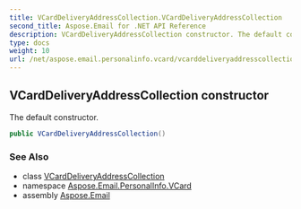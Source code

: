 ```yaml
---
title: VCardDeliveryAddressCollection.VCardDeliveryAddressCollection
second_title: Aspose.Email for .NET API Reference
description: VCardDeliveryAddressCollection constructor. The default constructor
type: docs
weight: 10
url: /net/aspose.email.personalinfo.vcard/vcarddeliveryaddresscollection/vcarddeliveryaddresscollection/
---
```

## VCardDeliveryAddressCollection constructor

The default constructor.

```csharp
public VCardDeliveryAddressCollection()
```

### See Also

* class [VCardDeliveryAddressCollection](../)
* namespace [Aspose.Email.PersonalInfo.VCard](../../vcarddeliveryaddresscollection/)
* assembly [Aspose.Email](../../../)


